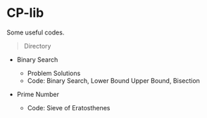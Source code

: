 # CP-lib

Some useful codes.

> Directory

- Binary Search

  - Problem Solutions
  - Code: Binary Search, Lower Bound Upper Bound, Bisection

- Prime Number
  - Code: Sieve of Eratosthenes
